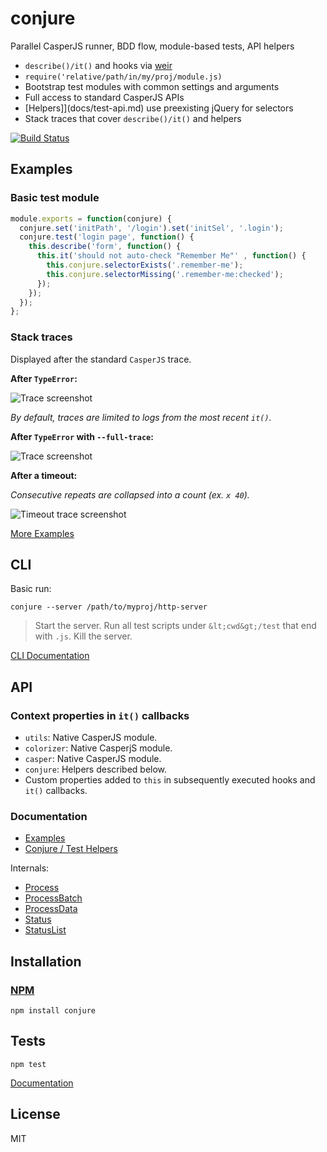 # conjure

Parallel CasperJS runner, BDD flow, module-based tests, API helpers

* `describe()/it()` and hooks via [weir](https://github.com/codeactual/weir)
* `require('relative/path/in/my/proj/module.js)`
* Bootstrap test modules with common settings and arguments
* Full access to standard CasperJS APIs
* [Helpers]](docs/test-api.md) use preexisting jQuery for selectors
* Stack traces that cover `describe()/it()` and helpers

[![Build Status](https://travis-ci.org/codeactual/conjure.png)](https://travis-ci.org/codeactual/conjure)

## Examples

### Basic test module

```js
module.exports = function(conjure) {
  conjure.set('initPath', '/login').set('initSel', '.login');
  conjure.test('login page', function() {
    this.describe('form', function() {
      this.it('should not auto-check "Remember Me"' , function() {
        this.conjure.selectorExists('.remember-me');
        this.conjure.selectorMissing('.remember-me:checked');
      });
    });
  });
};
```

### Stack traces

Displayed after the standard `CasperJS` trace.

**After `TypeError`:**

![Trace screenshot](http://codeactual.github.io/conjure/default-trace.png)

_By default, traces are limited to logs from the most recent `it()`._

**After `TypeError` with `--full-trace`:**

![Trace screenshot](http://codeactual.github.io/conjure/full-trace.png)

**After a timeout:**

_Consecutive repeats are collapsed into a count (ex. `x 40`)._

![Timeout trace screenshot](http://codeactual.github.io/conjure/timeout-trace.png)

[More Examples](docs/examples.md)

## CLI

Basic run:

    conjure --server /path/to/myproj/http-server

> Start the server.
> Run all test scripts under `&lt;cwd&gt;/test` that end with `.js`.
> Kill the server.

[CLI Documentation](docs/cli.md)

## API

### Context properties in `it()` callbacks

* `utils`: Native CasperJS module.
* `colorizer`: Native CasperjS module.
* `casper`: Native CasperJS module.
* `conjure`: Helpers described below.
* Custom properties added to `this` in subsequently executed hooks and `it()` callbacks.

### Documentation

* [Examples](docs/examples.md)
* [Conjure / Test Helpers](docs/Conjure.md)

Internals:

* [Process](docs/Process.md)
* [ProcessBatch](docs/ProcessBatch.md)
* [ProcessData](docs/ProcessData.md)
* [Status](docs/Status.md)
* [StatusList](docs/StatusList.md)

## Installation

### [NPM](https://npmjs.org/package/conjure)

    npm install conjure

## Tests

    npm test

[Documentation](docs/testing.md)

## License

  MIT
